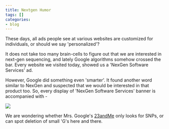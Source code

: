 ```yaml
---
title: Nextgen Humor
tags: []
categories:
- blog
---
```

These days, all ads people see at various websites are customized for
individuals, or should we say 'personalized'?
<!--more-->

It does not take too many brain-cells to figure out that we are interested in
next-gen sequencing, and lately Google algorithms somehow crossed the bar.
Every website we visited today, showed us a 'NexGen Software Services' ad.

However, Google did something even 'smarter'. It found another word similar to
NexGen and suspected that we would be interested in that product too. So,
every display of 'NexGen Software Services' banner is accompanied with -

![](http://www.homolog.us/blogs/wp-content/uploads/2012/08/ads-300x247.png)

We are wondering whether Mrs. Google's
[23andMe](http://en.wikipedia.org/wiki/23andMe) only looks for SNPs, or can
spot deletion of small 'G's here and there.

